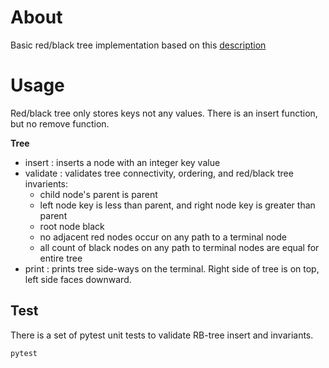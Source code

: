 # About

Basic red/black tree implementation based on this [description](https://www.youtube.com/watch?v=aPqz3jyl8ak)

# Usage
Red/black tree only stores keys not any values.  There is an insert function, but no remove function.

**Tree** 
- insert : inserts a node with an integer key value
- validate : validates tree connectivity, ordering, and red/black tree invarients:
  - child node's parent is parent
  - left node key is less than parent, and right node key is greater than parent
  - root node black
  - no adjacent red nodes occur on any path to a terminal node
  - all count of black nodes on any path to terminal nodes are equal for entire tree
- print : prints tree side-ways on the terminal.  Right side of tree is on top, left side faces downward.

## Test
There is a set of pytest unit tests to validate RB-tree insert and invariants.
```
pytest
```